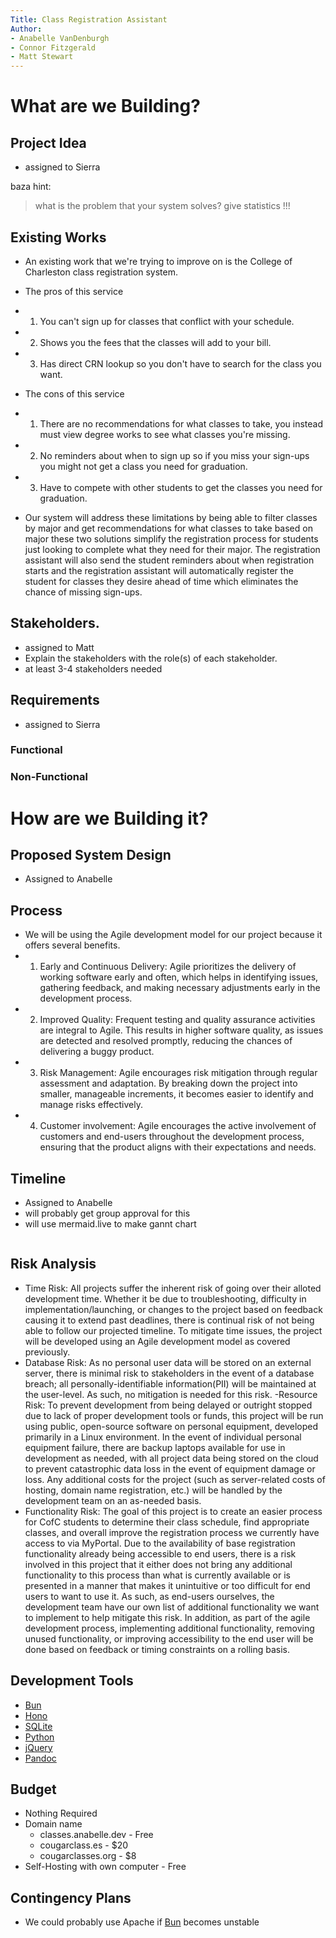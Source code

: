 ```yaml
---
Title: Class Registration Assistant
Author:
- Anabelle VanDenburgh
- Connor Fitzgerald
- Matt Stewart
---
```


# What are we Building?

## Project Idea 
- assigned to Sierra

baza hint:

> what is the problem that your system solves? give statistics !!!

## Existing Works
- An existing work that we're trying to improve on is the College of Charleston class registration system.
- The pros of this service
- 1. You can't sign up for classes that conflict with your schedule.
- 2. Shows you the fees that the classes will add to your bill.
- 3. Has direct CRN lookup so you don't have to search for the class you want.
- The cons of this service
- 1. There are no recommendations for what classes to take, you instead must view degree works to see what classes you're missing.
- 2. No reminders about when to sign up so if you miss your sign-ups you might not get a class you need for graduation.
- 3. Have to compete with other students to get the classes you need for graduation.

- Our system will address these limitations by being able to filter classes by major and get recommendations for what classes to take based on major these two solutions simplify the registration process for students just looking to complete what they need for their major. The registration assistant will also send the student reminders about when registration starts and the registration assistant will automatically register the student for classes they desire ahead of time which eliminates the chance of missing sign-ups.



## Stakeholders.
- assigned to Matt
- Explain the stakeholders with the role(s) of each stakeholder.
- at least 3-4 stakeholders needed

## Requirements
- assigned to Sierra

### Functional
### Non-Functional

# How are we Building it?

## Proposed System Design
- Assigned to Anabelle

## Process
- We will be using the Agile development model for our project because it offers several benefits.
- 1. Early and Continuous Delivery: Agile prioritizes the delivery of working software early and often, which helps in identifying issues, gathering feedback, and making necessary adjustments early in the development process.
- 2. Improved Quality: Frequent testing and quality assurance activities are integral to Agile. This results in higher software quality, as issues are detected and resolved promptly, reducing the chances of delivering a buggy product.
- 3. Risk Management: Agile encourages risk mitigation through regular assessment and adaptation. By breaking down the project into smaller, manageable increments, it becomes easier to identify and manage risks effectively.
- 4.  Customer involvement: Agile encourages the active involvement of customers and end-users throughout the development process, ensuring that the product aligns with their expectations and needs.


## Timeline
- Assigned to Anabelle
- will probably get group approval for this
- will use mermaid.live to make gannt chart

```mermaid

```

## Risk Analysis
- Time Risk: All projects suffer the inherent risk of going over their alloted development time. Whether it be due to troubleshooting, difficulty in implementation/launching, or changes to the project based on feedback causing it to extend past deadlines, there is continual risk of not being able to follow our projected timeline. To mitigate time issues, the project will be developed using an Agile development model as covered previously.
- Database Risk: As no personal user data will be stored on an external server, there is minimal risk to stakeholders in the event of a database breach; all personally-identifiable information(PII) will be maintained at the user-level. As such, no mitigation is needed for this risk.
-Resource Risk: To prevent development from being delayed or outright stopped due to lack of proper development tools or funds, this project will be run using public, open-source software on personal equipment, developed primarily in a Linux environment. In the event of individual personal equipment failure, there are backup laptops available for use in development as needed, with all project data being stored on the cloud to prevent catastrophic data loss in the event of equipment damage or loss. Any additional costs for the project (such as server-related costs of hosting, domain name registration, etc.) will be handled by the development team on an as-needed basis.
- Functionality Risk: The goal of this project is to create an easier process for CofC students to determine their class schedule, find appropriate classes, and overall improve the registration process we currently have access to via MyPortal. Due to the availability of base registration functionality already being accessible to end users, there is a risk involved in this project that it either does not bring any additional functionality to this process than what is currently available or is presented in a manner that makes it unintuitive or too difficult for end users to want to use it. As such, as end-users ourselves, the development team have our own list of additional functionality we want to implement to help mitigate this risk. In addition, as part of the agile development process, implementing additional functionality, removing unused functionality, or improving accessibility to the end user will be done based on feedback or timing constraints on a rolling basis.

## Development Tools
- [Bun](?)
- [Hono]
- [SQLite]
- [Python]
- [jQuery]
- [Pandoc]

## Budget
- Nothing Required
- Domain name
  - classes.anabelle.dev - Free
  - cougarclass.es - $20
  - cougarclasses.org - $8
- Self-Hosting with own computer - Free

## Contingency Plans
- We could probably use Apache if [Bun] becomes unstable

<!--Links-->
[Bun]:             bun.sh
[Hono]:	           hono.dev
[SQLite]:	   sqlite.org
[Python]:          python.org
[jQuery]:          jquery.com
[Pandoc]:          pandoc.org
